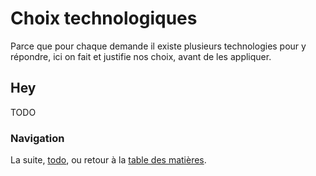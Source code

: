 # Choix technologiques

Parce que pour chaque demande il existe plusieurs technologies pour y répondre, ici on fait et justifie nos choix, avant de les appliquer.


## Hey

TODO


### Navigation

La suite, [todo](/docs/hue.md), ou retour à la [table des matières](https://github.com/youpiwaza/notes-serveur).
